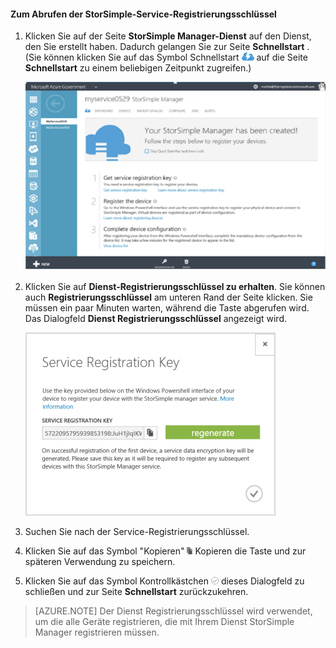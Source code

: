 <!--author=SharS last changed: 9/17/15-->


#### <a name="to-get-the-storsimple-service-registration-key"></a>Zum Abrufen der StorSimple-Service-Registrierungsschlüssel

1. Klicken Sie auf der Seite **StorSimple Manager-Dienst** auf den Dienst, den Sie erstellt haben. Dadurch gelangen Sie zur Seite **Schnellstart** . (Sie können klicken Sie auf das Symbol Schnellstart ![StorSimple Schnellstart Symbol ](./media/storsimple-get-service-registration-key-gov/HCS_QuickStartIcon-include.png) auf die Seite **Schnellstart** zu einem beliebigen Zeitpunkt zugreifen.)

     ![Seite StorSimple Schnellstart](./media/storsimple-get-service-registration-key-gov/HCS_ServiceQuickStart-gov-include.png)

2. Klicken Sie auf **Dienst-Registrierungsschlüssel zu erhalten**. Sie können auch **Registrierungsschlüssel** am unteren Rand der Seite klicken. Sie müssen ein paar Minuten warten, während die Taste abgerufen wird. Das Dialogfeld **Dienst Registrierungsschlüssel** angezeigt wird.

     ![Klicken Sie im Dialogfeld Dienst Registrierungsschlüssel](./media/storsimple-get-service-registration-key-gov/HCS_ServiceRegistrationKey-gov-include.png)

3. Suchen Sie nach der Service-Registrierungsschlüssel.

4. Klicken Sie auf das Symbol "Kopieren" ![Symbol "StorSimple kopieren"](./media/storsimple-get-service-registration-key-gov/HCS_CopyIcon-include.png) Kopieren die Taste und zur späteren Verwendung zu speichern.

5. Klicken Sie auf das Symbol Kontrollkästchen ![StorSimple Kontrollkästchen Symbol](./media/storsimple-get-service-registration-key-gov/HCS_CheckIcon-include.png) dieses Dialogfeld zu schließen und zur Seite **Schnellstart** zurückzukehren.

> [AZURE.NOTE] Der Dienst Registrierungsschlüssel wird verwendet, um die alle Geräte registrieren, die mit Ihrem Dienst StorSimple Manager registrieren müssen.

 